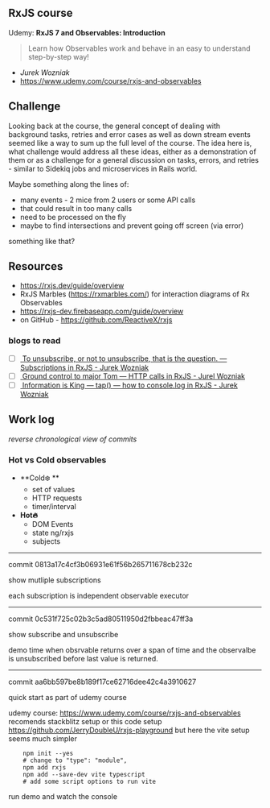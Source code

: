 ## RxJS course

Udemy: **RxJS 7 and Observables: Introduction**

> Learn how Observables work and behave in an easy to understand
> step-by-step way!

- _Jurek Wozniak_
- https://www.udemy.com/course/rxjs-and-observables

## Challenge

Looking back at the course, the general concept of dealing with
background tasks, retries and error cases as well as down stream
events seemed like a way to sum up the full level of the course.
The idea here is, what challenge would address all these ideas,
either as a demonstration of them or as a challenge for a general
discussion on tasks, errors, and retries - similar to Sidekiq jobs
and microservices in Rails world.

Maybe something along the lines of:
- many events - 2 mice from 2 users or some API calls
- that could result in too many calls
- need to be processed on the fly
- maybe to find intersections and prevent going off screen (via
  error)

something like that?

## Resources

- https://rxjs.dev/guide/overview
- RxJS Marbles (https://rxmarbles.com/) for interaction diagrams
  of Rx Observables
- https://rxjs-dev.firebaseapp.com/guide/overview
- on GitHub - https://github.com/ReactiveX/rxjs

### blogs to read

- [ ] [
    To unsubscribe, or not to unsubscribe, that is the question. —
    Subscriptions in RxJS - Jurek Wozniak
    ](https://jaywoz.medium.com/rxjs-when-to-unsubscribe-c6f39b8b95b7)
- [ ] [
    Ground control to major Tom — HTTP calls in RxJS - Jurel Wozniak
    ](https://jaywoz.medium.com/ground-control-to-major-tom-http-calls-in-rxjs-1d47ba964b6c)
- [ ] [
    Information is King — tap() — how to console.log in RxJS -
    Jurek Wozniak
    ](https://jaywoz.medium.com/information-is-king-tap-how-to-console-log-in-rxjs-7fc09db0ad5a)

## Work log

_reverse chronological view of commits_

### Hot vs Cold observables

- **Cold❄️ **
    - set of values
    - HTTP requests
    - timer/interval
- **Hot🔥**
    - DOM Events
    - state ng/rxjs
    - subjects

---

commit 0813a17c4cf3b06931e61f56b265711678cb232c

show mutliple subscriptions

each subscription is independent observable executor

---

commit 0c531f725c02b3c5ad80511950d2fbbeac47ff3a

show subscribe and unsubscribe

demo time when obsrvable returns over a span of time and the observalbe
is unsubscribed before last value is returned.

---

commit aa6bb597be8b189f17ce62716dee42c4a3910627

quick start as part of udemy course

udemy course:
    https://www.udemy.com/course/rxjs-and-observables
recomends stackblitz setup or this code setup
    https://github.com/JerryDoubleU/rxjs-playground
but here the vite setup seems much simpler
```
    npm init --yes
    # change to "type": "module",
    npm add rxjs
    npm add --save-dev vite typescript
    # add some script options to run vite
```
run demo and watch the console
